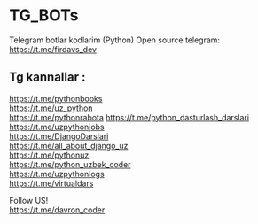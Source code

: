 # TG_BOTs
Telegram botlar kodlarim (Python) Open source
 telegram: https://t.me/firdavs_dev


## Tg kannallar : </br>
https://t.me/pythonbooks </br>
https://t.me/uz_python </br>
https://t.me/pythonrabota
https://t.me/python_dasturlash_darslari </br>
https://t.me/uzpythonjobs </br>
https://t.me/DjangoDarslari </br>
https://t.me/all_about_django_uz </br>
https://t.me/pythonuz </br>
https://t.me/python_uzbek_coder </br>
https://t.me/uzpythonlogs </br>
https://t.me/virtualdars </br>

Follow US! </br>
https://t.me/davron_coder </br>
